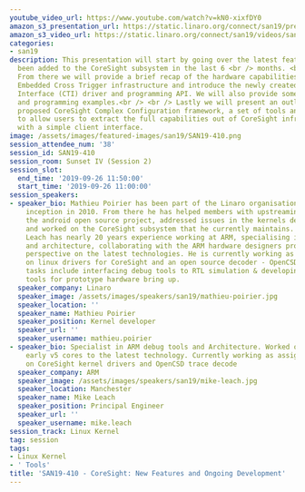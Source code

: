 ```yaml
---
youtube_video_url: https://www.youtube.com/watch?v=kN0-xixfDY0
amazon_s3_presentation_url: https://static.linaro.org/connect/san19/presentations/san19-410.pdf
amazon_s3_video_url: https://static.linaro.org/connect/san19/videos/san19-410.mp4
categories:
- san19
description: This presentation will start by going over the latest features that have
  been added to the CoreSight subsystem in the last 6 <br /> months. <br /> <br />
  From there we will provide a brief recap of the hardware capabilities of the CoreSight
  Embedded Cross Trigger infrastructure and introduce the newly created Cross Trigger
  Interface (CTI) driver and programming API. We will also provide some use cases
  and programming examples.<br /> <br /> Lastly we will present an outline of the
  proposed CoreSight Complex Configuration framework, a set of tools and driver updates
  to allow users to extract the full capabilities out of CoreSight infrastructure
  with a simple client interface.
image: /assets/images/featured-images/san19/SAN19-410.png
session_attendee_num: '38'
session_id: SAN19-410
session_room: Sunset IV (Session 2)
session_slot:
  end_time: '2019-09-26 11:50:00'
  start_time: '2019-09-26 11:00:00'
session_speakers:
- speaker_bio: Mathieu Poirier has been part of the Linaro organisation since its
    inception in 2010. From there he has helped members with upstreaming, worked on
    the android open source project, addressed issues in the kernels deadline scheduler
    and worked on the CoreSight subsystem that he currently maintains. <br> <br> Mike
    Leach has nearly 20 years experience working at ARM, specialising in debug tools
    and architecture, collaborating with the ARM hardware designers providing a software
    perspective on the latest technologies. He is currently working as a Linaro assignee
    on linux drivers for CoreSight and an open source decoder - OpenCSD. Previous
    tasks include interfacing debug tools to RTL simulation & developing low level
    tools for prototype hardware bring up.
  speaker_company: Linaro
  speaker_image: /assets/images/speakers/san19/mathieu-poirier.jpg
  speaker_location: ''
  speaker_name: Mathieu Poirier
  speaker_position: Kernel developer
  speaker_url: ''
  speaker_username: mathieu.poirier
- speaker_bio: Specialist in ARM debug tools and Architecture. Worked on tools from
    early v5 cores to the latest technology. Currently working as assignee with Linaro
    on CoreSight kernel drivers and OpenCSD trace decode
  speaker_company: ARM
  speaker_image: /assets/images/speakers/san19/mike-leach.jpg
  speaker_location: Manchester
  speaker_name: Mike Leach
  speaker_position: Principal Engineer
  speaker_url: ''
  speaker_username: mike.leach
session_track: Linux Kernel
tag: session
tags:
- Linux Kernel
- ' Tools'
title: 'SAN19-410 - CoreSight: New Features and Ongoing Development'
---
```

